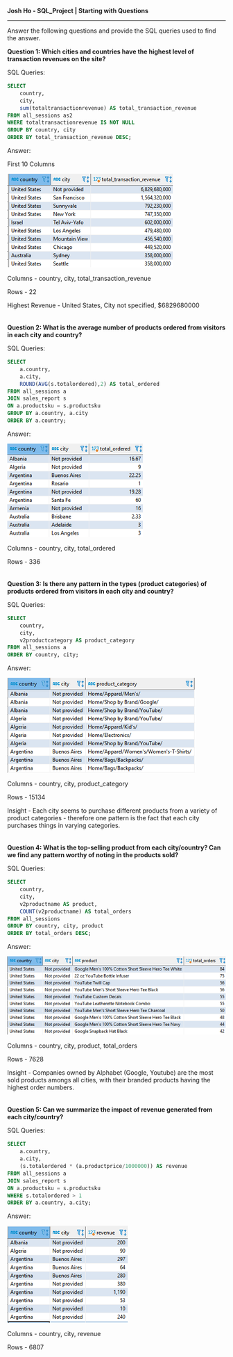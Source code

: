 **Josh Ho - SQL_Project | Starting with Questions**
***
Answer the following questions and provide the SQL queries used to find the answer.

    
**Question 1: Which cities and countries have the highest level of transaction revenues on the site?**


SQL Queries:
```SQL
SELECT 
	country, 
	city, 
	sum(totaltransactionrevenue) AS total_transaction_revenue
FROM all_sessions as2 
WHERE totaltransactionrevenue IS NOT NULL 
GROUP BY country, city 
ORDER BY total_transaction_revenue DESC;
```


Answer:

First 10 Columns

![](images/q1.1.png "The first 10 columns of query")

Columns - country, city, total_transaction_revenue

Rows - 22

Highest Revenue - United States, City not specified, $6829680000
\
\
\
**Question 2: What is the average number of products ordered from visitors in each city and country?**


SQL Queries:
```SQL
SELECT 
	a.country,
	a.city,
	ROUND(AVG(s.totalordered),2) AS total_ordered
FROM all_sessions a
JOIN sales_report s 
ON a.productsku = s.productsku 
GROUP BY a.country, a.city 
ORDER BY a.country; 
```

Answer:

![](images/q1.2.png "The first 10 columns of query")

Columns - country, city, total_ordered

Rows - 336
\
\
\
**Question 3: Is there any pattern in the types (product categories) of products ordered from visitors in each city and country?**


SQL Queries:
```SQL
SELECT 
	country,
	city,
	v2productcategory AS product_category  
FROM all_sessions a
ORDER BY country, city;
```

Answer:

![](images/q1.3.png "The first 10 columns of query")

Columns - country, city, product_category

Rows - 15134

Insight - Each city seems to purchase different products from a variety of product categories - therefore one pattern is the fact that each city purchases things in varying categories.
\
\
\
**Question 4: What is the top-selling product from each city/country? Can we find any pattern worthy of noting in the products sold?**


SQL Queries:
```SQL
SELECT 
	country,
	city,
	v2productname AS product, 
	COUNT(v2productname) AS total_orders
FROM all_sessions 
GROUP BY country, city, product
ORDER BY total_orders DESC;
```

Answer:

![](images/q1.4.png "The first 10 columns of query")

Columns - country, city, product, total_orders

Rows - 7628

Insight - Companies owned by Alphabet (Google, Youtube) are the most sold products amongs all cities, with their branded products having the highest order numbers.
\
\
\
**Question 5: Can we summarize the impact of revenue generated from each city/country?**

SQL Queries:
```SQL
SELECT 
	a.country, 
	a.city, 
    (s.totalordered * (a.productprice/1000000)) AS revenue
FROM all_sessions a
JOIN sales_report s 
ON a.productsku = s.productsku 
WHERE s.totalordered > 1
ORDER BY a.country, a.city; 
```

Answer:

![](images/q1.5.png "The first 10 columns of query")

Columns - country, city, revenue

Rows - 6807






